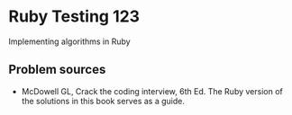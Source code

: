# Ruby Testing 123

Implementing algorithms in Ruby

## Problem sources

* McDowell GL, Crack the coding interview, 6th Ed. The Ruby version of the solutions in this book serves as a guide.
